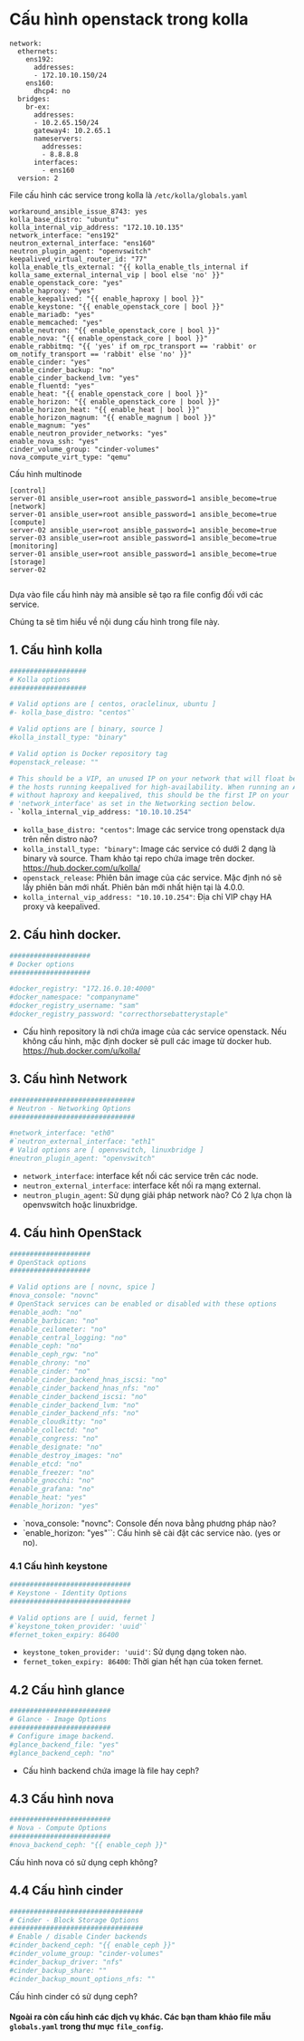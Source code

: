 # Cấu hình openstack trong kolla
```
network:
  ethernets:
    ens192:
      addresses:
      - 172.10.10.150/24
    ens160:
      dhcp4: no
  bridges:
    br-ex:
      addresses:
      - 10.2.65.150/24
      gateway4: 10.2.65.1
      nameservers:
        addresses:
        - 8.8.8.8
      interfaces:
        - ens160
  version: 2

```
File cấu hình các service trong kolla là `/etc/kolla/globals.yaml`

```
workaround_ansible_issue_8743: yes
kolla_base_distro: "ubuntu"
kolla_internal_vip_address: "172.10.10.135"
network_interface: "ens192"
neutron_external_interface: "ens160"
neutron_plugin_agent: "openvswitch"
keepalived_virtual_router_id: "77"
kolla_enable_tls_external: "{{ kolla_enable_tls_internal if kolla_same_external_internal_vip | bool else 'no' }}"
enable_openstack_core: "yes"
enable_haproxy: "yes"
enable_keepalived: "{{ enable_haproxy | bool }}"
enable_keystone: "{{ enable_openstack_core | bool }}"
enable_mariadb: "yes"
enable_memcached: "yes"
enable_neutron: "{{ enable_openstack_core | bool }}"
enable_nova: "{{ enable_openstack_core | bool }}"
enable_rabbitmq: "{{ 'yes' if om_rpc_transport == 'rabbit' or om_notify_transport == 'rabbit' else 'no' }}"
enable_cinder: "yes"
enable_cinder_backup: "no"
enable_cinder_backend_lvm: "yes"
enable_fluentd: "yes"
enable_heat: "{{ enable_openstack_core | bool }}"
enable_horizon: "{{ enable_openstack_core | bool }}"
enable_horizon_heat: "{{ enable_heat | bool }}"
enable_horizon_magnum: "{{ enable_magnum | bool }}"
enable_magnum: "yes"
enable_neutron_provider_networks: "yes"
enable_nova_ssh: "yes"
cinder_volume_group: "cinder-volumes"
nova_compute_virt_type: "qemu"

```

Cấu hình multinode
```
[control]
server-01 ansible_user=root ansible_password=1 ansible_become=true
[network]
server-01 ansible_user=root ansible_password=1 ansible_become=true
[compute]
server-02 ansible_user=root ansible_password=1 ansible_become=true
server-03 ansible_user=root ansible_password=1 ansible_become=true
[monitoring]
server-01 ansible_user=root ansible_password=1 ansible_become=true
[storage]
server-02


```


Dựa vào file cấu hình này mà ansible sẽ tạo ra file config đối với các service.

Chúng ta sẽ tìm hiểu về nội dung cấu hình trong file này.


## 1. Cấu hình kolla
```sh
###################
# Kolla options
###################

# Valid options are [ centos, oraclelinux, ubuntu ]
#- kolla_base_distro: "centos"`

# Valid options are [ binary, source ]
#kolla_install_type: "binary"

# Valid option is Docker repository tag
#openstack_release: ""

# This should be a VIP, an unused IP on your network that will float between
# the hosts running keepalived for high-availability. When running an All-In-One
# without haproxy and keepalived, this should be the first IP on your
# 'network_interface' as set in the Networking section below.
- `kolla_internal_vip_address: "10.10.10.254"
```

- `kolla_base_distro: "centos"`: Image các service trong openstack dựa trên nền distro nào?
- `kolla_install_type: "binary"`: Image các service có dưới 2 dạng là binary và source. Tham khảo tại repo chứa image trên docker. https://hub.docker.com/u/kolla/
- `openstack_release`: Phiên bản image của các service. Mặc định nó sẽ lấy phiên bản mới nhất. Phiên bản mới nhất hiện tại là 4.0.0.
- `kolla_internal_vip_address: "10.10.10.254"`: Địa chỉ VIP chạy HA proxy và keepalived.

## 2. Cấu hình docker.

```sh
####################
# Docker options
####################

#docker_registry: "172.16.0.10:4000"
#docker_namespace: "companyname"
#docker_registry_username: "sam"
#docker_registry_password: "correcthorsebatterystaple"
```

- Cấu hình repository là nơi chứa image của các service openstack. Nếu không cấu hình, mặc định docker sẽ pull các image từ docker hub. https://hub.docker.com/u/kolla/

## 3. Cấu hình Network
```sh
###############################
# Neutron - Networking Options
###############################

#network_interface: "eth0"
#`neutron_external_interface: "eth1"
# Valid options are [ openvswitch, linuxbridge ]
#neutron_plugin_agent: "openvswitch"
```

- `network_interface`: interface kết nối các service trên các node.
- `neutron_external_interface`: interface kết nối ra mạng external.
- `neutron_plugin_agent`: Sử dụng giải pháp network nào? Có 2 lựa chọn là openvswitch hoặc linuxbridge.

## 4. Cấu hình OpenStack
```sh
####################
# OpenStack options
####################

# Valid options are [ novnc, spice ]
#nova_console: "novnc"
# OpenStack services can be enabled or disabled with these options
#enable_aodh: "no"
#enable_barbican: "no"
#enable_ceilometer: "no"
#enable_central_logging: "no"
#enable_ceph: "no"
#enable_ceph_rgw: "no"
#enable_chrony: "no"
#enable_cinder: "no"
#enable_cinder_backend_hnas_iscsi: "no"
#enable_cinder_backend_hnas_nfs: "no"
#enable_cinder_backend_iscsi: "no"
#enable_cinder_backend_lvm: "no"
#enable_cinder_backend_nfs: "no"
#enable_cloudkitty: "no"
#enable_collectd: "no"
#enable_congress: "no"
#enable_designate: "no"
#enable_destroy_images: "no"
#enable_etcd: "no"
#enable_freezer: "no"
#enable_gnocchi: "no"
#enable_grafana: "no"
#enable_heat: "yes"
#enable_horizon: "yes"
```

- `nova_console: "novnc": Console đến nova bằng phương pháp nào?
- `enable_horizon: "yes"``: Cấu hình sẽ cài đặt các service nào. (yes or no).

### 4.1 Cấu hình keystone
```sh
##############################
# Keystone - Identity Options
##############################

# Valid options are [ uuid, fernet ]
#`keystone_token_provider: 'uuid'`
#fernet_token_expiry: 86400
```

- `keystone_token_provider: 'uuid'`: Sử dụng dạng token nào.
- `fernet_token_expiry: 86400`: Thời gian hết hạn của token fernet.

## 4.2 Cấu hình glance
```sh
#########################
# Glance - Image Options
#########################
# Configure image backend.
#glance_backend_file: "yes"
#glance_backend_ceph: "no"
```

- Cấu hình backend chứa image là file hay ceph?

## 4.3 Cấu hình nova

```sh
#########################
# Nova - Compute Options
#########################
#nova_backend_ceph: "{{ enable_ceph }}"
```

Cấu hình nova có sử dụng ceph không?

## 4.4 Cấu hình cinder
```sh
#################################
# Cinder - Block Storage Options
#################################
# Enable / disable Cinder backends
#cinder_backend_ceph: "{{ enable_ceph }}"
#cinder_volume_group: "cinder-volumes"
#cinder_backup_driver: "nfs"
#cinder_backup_share: ""
#cinder_backup_mount_options_nfs: ""
```

Cấu hình cinder có sử dụng ceph?

#### Ngoài ra còn cấu hình các dịch vụ khác. Các bạn tham khảo file mẫu `globals.yaml` trong thư mục `file_config`.
